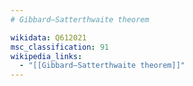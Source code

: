 ```yaml
---
# Gibbard–Satterthwaite theorem

wikidata: Q612021
msc_classification: 91
wikipedia_links:
  - "[[Gibbard–Satterthwaite theorem]]"
---
```

